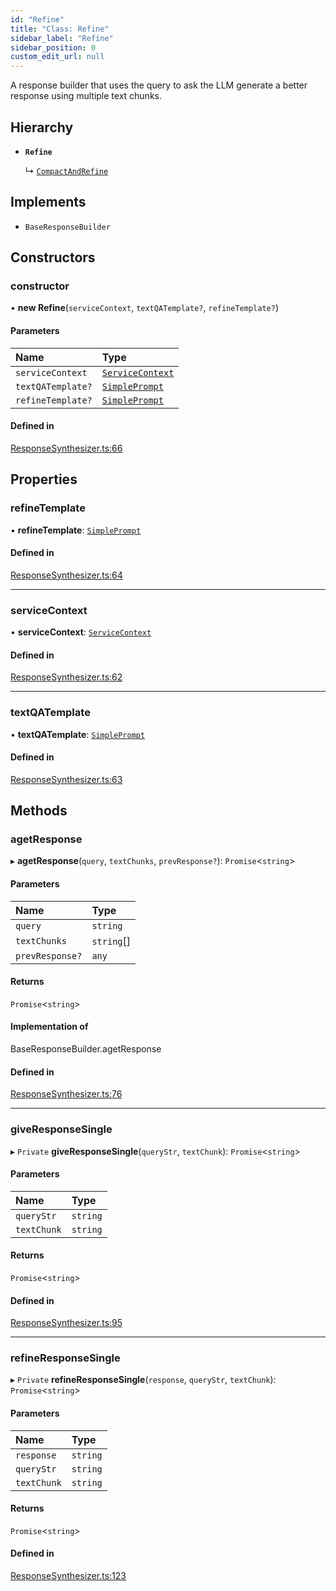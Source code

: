 ```yaml
---
id: "Refine"
title: "Class: Refine"
sidebar_label: "Refine"
sidebar_position: 0
custom_edit_url: null
---
```


A response builder that uses the query to ask the LLM generate a better response using multiple text chunks.

## Hierarchy

- **`Refine`**

  ↳ [`CompactAndRefine`](CompactAndRefine.md)

## Implements

- `BaseResponseBuilder`

## Constructors

### constructor

• **new Refine**(`serviceContext`, `textQATemplate?`, `refineTemplate?`)

#### Parameters

| Name | Type |
| :------ | :------ |
| `serviceContext` | [`ServiceContext`](../interfaces/ServiceContext.md) |
| `textQATemplate?` | [`SimplePrompt`](../modules.md#simpleprompt) |
| `refineTemplate?` | [`SimplePrompt`](../modules.md#simpleprompt) |

#### Defined in

[ResponseSynthesizer.ts:66](https://github.com/run-llama/LlamaIndexTS/blob/b6b2598/packages/core/src/ResponseSynthesizer.ts#L66)

## Properties

### refineTemplate

• **refineTemplate**: [`SimplePrompt`](../modules.md#simpleprompt)

#### Defined in

[ResponseSynthesizer.ts:64](https://github.com/run-llama/LlamaIndexTS/blob/b6b2598/packages/core/src/ResponseSynthesizer.ts#L64)

___

### serviceContext

• **serviceContext**: [`ServiceContext`](../interfaces/ServiceContext.md)

#### Defined in

[ResponseSynthesizer.ts:62](https://github.com/run-llama/LlamaIndexTS/blob/b6b2598/packages/core/src/ResponseSynthesizer.ts#L62)

___

### textQATemplate

• **textQATemplate**: [`SimplePrompt`](../modules.md#simpleprompt)

#### Defined in

[ResponseSynthesizer.ts:63](https://github.com/run-llama/LlamaIndexTS/blob/b6b2598/packages/core/src/ResponseSynthesizer.ts#L63)

## Methods

### agetResponse

▸ **agetResponse**(`query`, `textChunks`, `prevResponse?`): `Promise`<`string`\>

#### Parameters

| Name | Type |
| :------ | :------ |
| `query` | `string` |
| `textChunks` | `string`[] |
| `prevResponse?` | `any` |

#### Returns

`Promise`<`string`\>

#### Implementation of

BaseResponseBuilder.agetResponse

#### Defined in

[ResponseSynthesizer.ts:76](https://github.com/run-llama/LlamaIndexTS/blob/b6b2598/packages/core/src/ResponseSynthesizer.ts#L76)

___

### giveResponseSingle

▸ `Private` **giveResponseSingle**(`queryStr`, `textChunk`): `Promise`<`string`\>

#### Parameters

| Name | Type |
| :------ | :------ |
| `queryStr` | `string` |
| `textChunk` | `string` |

#### Returns

`Promise`<`string`\>

#### Defined in

[ResponseSynthesizer.ts:95](https://github.com/run-llama/LlamaIndexTS/blob/b6b2598/packages/core/src/ResponseSynthesizer.ts#L95)

___

### refineResponseSingle

▸ `Private` **refineResponseSingle**(`response`, `queryStr`, `textChunk`): `Promise`<`string`\>

#### Parameters

| Name | Type |
| :------ | :------ |
| `response` | `string` |
| `queryStr` | `string` |
| `textChunk` | `string` |

#### Returns

`Promise`<`string`\>

#### Defined in

[ResponseSynthesizer.ts:123](https://github.com/run-llama/LlamaIndexTS/blob/b6b2598/packages/core/src/ResponseSynthesizer.ts#L123)
